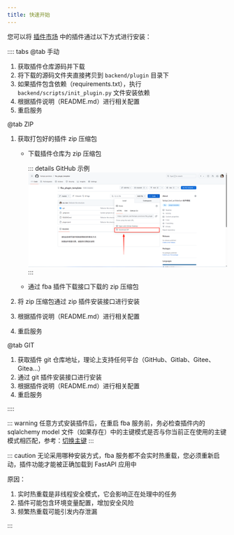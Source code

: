 ```yaml
---
title: 快速开始
---
```


您可以将 [插件市场](../market.md) 中的插件通过以下方式进行安装：

:::: tabs
@tab 手动

1. 获取插件仓库源码并下载
2. 将下载的源码文件夹直接拷贝到 `backend/plugin` 目录下
3. 如果插件包含依赖（requirements.txt），执行 `backend/scripts/init_plugin.py` 文件安装依赖
4. 根据插件说明（README.md）进行相关配置
5. 重启服务

@tab ZIP

1. 获取打包好的插件 zip 压缩包 <Badge type="warning" text="二选一" />

    - 下载插件仓库为 zip 压缩包

      ::: details GitHub 示例
      ![zip](/images/plugin_zip.png)
      :::

    - 通过 fba 插件下载接口下载的 zip 压缩包

2. 将 zip 压缩包通过 zip 插件安装接口进行安装
3. 根据插件说明（README.md）进行相关配置
4. 重启服务

@tab GIT

1. 获取插件 git 仓库地址，理论上支持任何平台（GitHub、Gitlab、Gitee、Gitea...）
2. 通过 git 插件安装接口进行安装
3. 根据插件说明（README.md）进行相关配置
4. 重启服务

::::

::: warning
任意方式安装插件后，在重启 fba 服务前，务必检查插件内的 sqlalchemy model
文件（如果存在）中的主键模式是否与你当前正在使用的主键模式相匹配，参考：[切换主键](../backend/reference/pk.md)
:::

::: caution
无论采用哪种安装方式，fba 服务都不会实时热重载，您必须重新启动，插件功能才能被正确加载到 FastAPI 应用中

原因：

1. 实时热重载是非线程安全模式，它会影响正在处理中的任务
2. 插件可能包含环境变量配置，增加安全风险
3. 频繁热重载可能引发内存泄漏

:::
